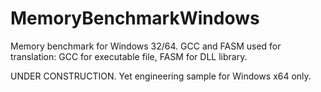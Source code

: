 # MemoryBenchmarkWindows

Memory benchmark for Windows 32/64.
GCC and FASM used for translation:
GCC for executable file, FASM for DLL library.

UNDER CONSTRUCTION.
Yet engineering sample for Windows x64 only.


